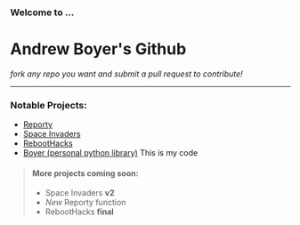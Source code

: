 ### Welcome to ...
# Andrew Boyer's Github
*fork any repo you want  and submit a pull request to contribute!*

***
### Notable Projects:
* [Reporty](https://github.com/asboyer2/reporty)
* [Space Invaders](https://github.com/asboyer2/SpaceInvaders)
* [RebootHacks](https://github.com/Wayland-CS-Club/reboothacks)
* [Boyer (personal python library)](https://github.com/asboyer2/boyer)
		This is my code
        

> #### More projects coming soon:
> - Space Invaders **v2**
> - *New* Reporty function
> - RebootHacks **final**